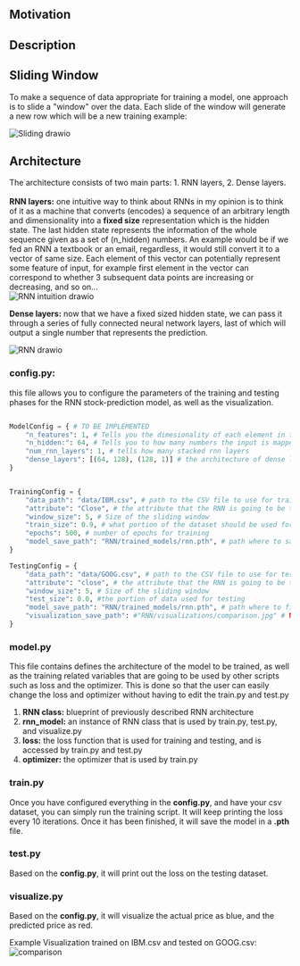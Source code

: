 ## Motivation ##

## Description ## 

## Sliding Window ##
To make a sequence of  data appropriate for training a model, one approach is to slide a "window" over the data. Each slide of the window will generate a new row which will be a new training example: <br>

![Sliding drawio](https://github.com/IlliaNasiri/stock-prediction/assets/135656013/da5be2a4-a16f-4788-971b-0f517db62e6b)
<br>

## Architecture ##
The architecture consists of two main parts: 1. RNN layers, 2. Dense layers. <br><br>
**RNN layers:** one intuitive way to think about RNNs in my opinion is to think of it as a machine that converts (encodes) a sequence of an arbitrary length and dimensionality into a **fixed size** representation which is the hidden state. The last hidden state represents the information of the whole sequence given as a set of (n_hidden) numbers. An example would be if we fed an RNN a textbook or an email, regardless, it would still convert it to a vector of same size. Each element of this vector can potentially represent some feature of input, for example first element in the vector can correspond to whether 3 subsequent data points are increasing or decreasing, and so on...<br>
![RNN intuition drawio](https://github.com/IlliaNasiri/stock-prediction/assets/135656013/1e59f092-e784-4f1a-b101-2f7609948576)
<br>

**Dense layers:** now that we have a fixed sized hidden state, we can pass it through a series of fully connected neural network layers, last of which will output a single number that represents the prediction. 

![RNN drawio](https://github.com/IlliaNasiri/stock-prediction/assets/135656013/7df3a7e6-3e85-494b-8af1-767e50c91290)

### config.py: ###
this file allows you to configure the parameters of the training and testing phases for the RNN stock-prediction model, as well as the visualization.

``` python

ModelConfig = { # TO BE IMPLEMENTED
    "n_features": 1, # Tells you the dimesionality of each element in the sequence. (for prices it's 1)
    "n_hidden:": 64, # Tells you to how many numbers the input is mapped to
    "num_rnn_layers": 1, # tells how many stacked rnn layers 
    "dense_layers": [(64, 128), (128, 1)] # the architecture of dense layers. Note: first element of the first tuple should be same number as n_hidden.  
}


TrainingConfig = {
    "data_path": "data/IBM.csv", # path to the CSV file to use for training
    "attribute": "Close", # the attribute that the RNN is going to be trained on
    "window_size": 5, # Size of the sliding window
    "train_size": 0.9, # what portion of the dataset should be used for training
    "epochs": 500, # number of epochs for training
    "model_save_path": "RNN/trained_models/rnn.pth", # path where to save the model. NOTE: the folder MUST EXIST!
}

TestingConfig = {
    "data_path": "data/GOOG.csv", # path to the CSV file to use for testing
    "attribute": "close", # the attribute that the RNN is going to be tested on
    "window_size": 5, # Size of the sliding window
    "test_size": 0.0, #the portion of data used for testing
    "model_save_path": "RNN/trained_models/rnn.pth", # path where to find the model
    "visualization_save_path": #"RNN/visualizations/comparison.jpg" # NOTE: the folder MUST EXIST!
}

```

### model.py ###
This file contains defines the architecture of the model to be trained, as well as the training related variables that are going to be used by other scripts such as loss and the optimizer.
This is done so that the user can easily change the loss and optimizer without having to edit the train.py and test.py 
1. **RNN class:** blueprint of previously described RNN architecture 
2. **rnn_model:** an instance of RNN class that is used by train.py, test.py, and visualize.py
3. **loss:** the loss function that is used for training and testing, and is accessed by train.py and test.py
4. **optimizer:** the optimizer that is used by train.py 

### train.py ###
Once you have configured everything in the **config.py**, and have your csv dataset, you can simply run the training script. It will keep printing the loss 
every 10 iterations. Once it has been finished, it will save the model in a **.pth** file.
 
### test.py ###
Based on the **config.py**, it will print out the loss on the testing dataset.

### visualize.py ###
Based on the **config.py**, it will visualize the actual price as blue, and the predicted price as red. 

Example Visualization trained on IBM.csv and tested on GOOG.csv:
![comparison](https://github.com/IlliaNasiri/stock-prediction/assets/135656013/0abca124-46f6-4810-854e-860f65bf152b)


